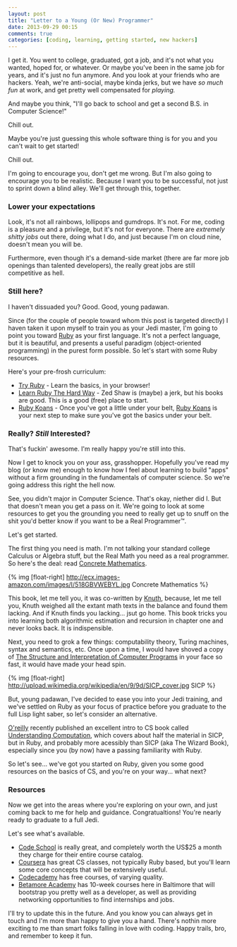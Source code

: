 ```yaml
---
layout: post
title: "Letter to a Young (Or New) Programmer"
date: 2013-09-29 00:15
comments: true
categories: [coding, learning, getting started, new hackers]
---
```


I get it. You went to college, graduated, got a job, and it's not what you wanted, hoped for, or whatever. Or maybe you've been in the same job for years, and it's just no fun anymore. And you look at your friends who are hackers. Yeah, we're anti-social, maybe kinda jerks, but we have _so much fun_ at work, and get pretty well compensated for _playing._

And maybe you think, "I'll go back to school and get a second B.S. in Computer Science!"

Chill out.

Maybe you're just guessing this whole software thing is for you and you can't wait to get started!

Chill out.

I'm going to encourage you, don't get me wrong. But I'm also going to encourage you to be realistic. Because I want you to be successful, not just to sprint down a blind alley. We'll get through this, together.

### Lower your expectations

Look, it's not all rainbows, lollipops and gumdrops. It's not. For me, coding is a pleasure and a privilege, but it's not for everyone. There are _extremely shitty jobs_ out there, doing what I do, and just because I'm on cloud nine, doesn't mean you will be.

Furthermore, even though it's a demand-side market (there are far more job openings than talented developers), the really great jobs are still competitive as hell.

### Still here?

I haven't dissuaded you? Good. Good, young padawan.

<!-- more -->

Since (for the couple of people toward whom this post is targeted directly) I haven taken it upon myself to train you as your Jedi master, I'm going to point you toward [Ruby][ruby] as your first language. It's not a perfect language, but it is beautiful, and presents a useful paradigm (object-oriented programming) in the purest form possible. So let's start with some Ruby resources.

Here's your pre-frosh curriculum:

* [Try Ruby][tryruby] - Learn the basics, in your browser!
* [Learn Ruby The Hard Way][lrthw] - Zed Shaw is (maybe) a jerk, but his books are good. This is a good (free) place to start.
* [Ruby Koans][rkoans] - Once you've got a little under your belt, [Ruby Koans][rkoans] is your next step to make sure you've got the basics under your belt.

### Really? _Still_ Interested?

That's fuckin' awesome. I'm really happy you're still into this.

Now I get to knock you on your ass, grasshopper. Hopefully you've read my blog (or know me) enough to know how I feel about learning to build "apps" without a firm grounding in the fundamentals of computer science. So we're going address this right the hell now.

See, you didn't major in Computer Science. That's okay, niether did I. But that doesn't mean you get a pass on it. We're going to look at some resources to get you the grounding you need to really get up to snuff on the shit you'd better know if you want to be a Real Programmer™. 

Let's get started.

The first thing you need is math. I'm not talking your standard college Calculus or Algebra stuff, but the Real Math you need as a real programmer. So here's the deal: read [Concrete Mathematics][cm].

{% img [float-right] http://ecx.images-amazon.com/images/I/518GBVWEBYL.jpg Concrete Mathematics %}

This book, let me tell you, it was co-written by [Knuth][knuth], because, let me tell you, Knuth weighed all the extant math texts in the balance and found them lacking. And if Knuth finds you lacking... jsut go home. This book tricks you into learning both algorithmic estimation and recursion in chapter one and never looks back. It is indispensible.

Next, you need to grok a few things: computability theory, Turing machines, syntax and semantics, etc. Once upon a time, I would have shoved a copy of [The Structure and Interpretation of Computer Programs][sicp] in your face so fast, it would have made your head spin.

{% img [float-right] http://upload.wikimedia.org/wikipedia/en/9/9d/SICP_cover.jpg SICP %}

But, young padawan, I've decided to ease you into your Jedi training, and we've settled on Ruby as your focus of practice before you graduate to the full Lisp light saber, so let's consider an alternative.

[O'reilly][oreilly] recently published an excellent intro to CS book called [Understanding Computation][uc], which covers about half the material in SICP, but in Ruby, and probably more acessibly than SICP (aka The Wizard Book), especially since you (by now) have a passing familiarity with Ruby.

So let's see... we've got you started on Ruby, given you some good resources on the basics of CS, and you're on your way... what next?

### Resources

Now we get into the areas where you're exploring on your own, and just coming back to me for help and guidance. Congratualtions! You're nearly ready to graduate to a full Jedi.

Let's see what's available.

* [Code School][codeschool] is really great, and completely worth the US$25 a month they charge for their entire course catalog.
* [Coursera][coursera] has great CS classes, not typically Ruby based, but you'll learn some core concepts that will be extensively useful.
* [Codecademy][codecademy] has free courses, of varying quality.
* [Betamore Academy][betamore] has 10-week courses here in Baltimore that will bootstrap you pretty well as a developer, as well as providing networking opportunities to find internships and jobs.

I'll try to update this in the future. And you know you can always get in touch and I'm more than happy to give you a hand. There's nothin more exciting to me than smart folks falling in love with coding. Happy trails, bro, and remember to keep it fun.


[betamore]: http://betamore.com/academy/ "Betamore Academy"
[cm]: http://en.wikipedia.org/wiki/Concrete_Mathematics "Concrete Mathematics"
[codecademy]: http://codecademy.com/ "Codecademy"
[codeschool]: http://codeschool.com/ "Code School"
[coursera]: http://coursera.com/ "Coursera"
[knuth]: http://en.wikipedia.org/wiki/Donald_Knuth "Donald Knuth"
[lrthw]: http://ruby.learncodethehardway.org/ "Learn Ruby The Hard Way"
[oreilly]: http://oreilly.com/ "O'Reilly"
[rkoans]: http://rubykoans.com/ "Ruby Koans"
[ruby]: http://ruby-lang.org "Ruby"
[sicp]: http://mitpress.mit.edu/sicp/ "SICP"
[tryruby]: http://tryruby.org "Try Ruby"
[uc]: http://shop.oreilly.com/product/0636920025481.do "Understanding Computation"
